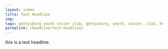 ```yaml
---
layout: index
title: Test Headline
img: 
tags: gettysburg youth soccer club, gettysburg, youth, soccer, club, headline
permalink: /headline/test-headline/
---
```

this is a test headline.